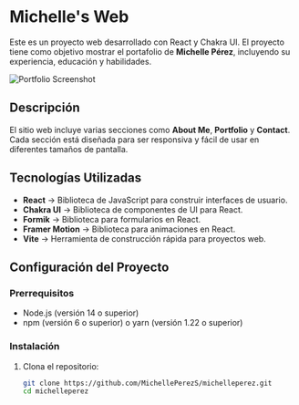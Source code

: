 # Michelle's Web

Este es un proyecto web desarrollado con React y Chakra UI. El proyecto tiene como objetivo mostrar el portafolio de **Michelle Pérez**, incluyendo su experiencia, educación y habilidades.

![Portfolio Screenshot](https://github.com/user-attachments/assets/71f69a0a-fce3-42f6-89f5-2fec5d9ebd57)

## Descripción

El sitio web incluye varias secciones como **About Me**, **Portfolio** y **Contact**.  
Cada sección está diseñada para ser responsiva y fácil de usar en diferentes tamaños de pantalla.

## Tecnologías Utilizadas

- **React** → Biblioteca de JavaScript para construir interfaces de usuario.  
- **Chakra UI** → Biblioteca de componentes de UI para React.  
- **Formik** → Biblioteca para formularios en React.  
- **Framer Motion** → Biblioteca para animaciones en React.  
- **Vite** → Herramienta de construcción rápida para proyectos web.  

## Configuración del Proyecto

### Prerrequisitos

- Node.js (versión 14 o superior)  
- npm (versión 6 o superior) o yarn (versión 1.22 o superior)  

### Instalación

1. Clona el repositorio:

   ```bash
   git clone https://github.com/MichellePerezS/michelleperez.git
   cd michelleperez
